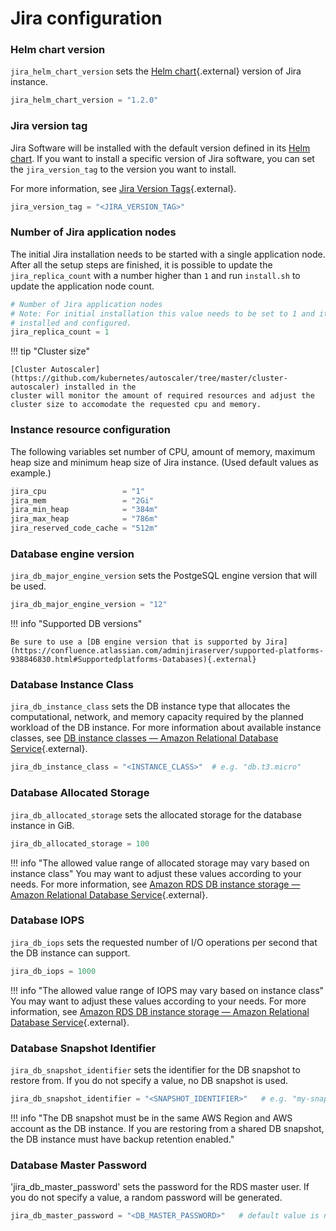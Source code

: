 # Jira configuration

### Helm chart version

`jira_helm_chart_version` sets the [Helm chart](https://github.com/atlassian/data-center-helm-charts){.external} version of Jira instance.

```terraform
jira_helm_chart_version = "1.2.0"
```

### Jira version tag

Jira Software will be installed with the default version defined in its [Helm chart](https://github.com/atlassian/data-center-helm-charts/blob/7e7897dda093b174ce66b4294b0783663a4eddaf/src/main/charts/jira/Chart.yaml#L6). If you want to install a specific version of Jira software, you can set the `jira_version_tag` to the version you want to install.

For more information, see [Jira Version Tags](https://hub.docker.com/r/atlassian/jira-software/tags){.external}.

```terraform
jira_version_tag = "<JIRA_VERSION_TAG>"
```

### Number of Jira application nodes

The initial Jira installation needs to be started with a single application node. After all the setup steps
are finished, it is possible to update the `jira_replica_count` with a number higher than `1` and run `install.sh` to update
the application node count.

```terraform
# Number of Jira application nodes
# Note: For initial installation this value needs to be set to 1 and it can be changed only after Jira is fully
# installed and configured.
jira_replica_count = 1
```

!!! tip "Cluster size"

    [Cluster Autoscaler](https://github.com/kubernetes/autoscaler/tree/master/cluster-autoscaler) installed in the 
    cluster will monitor the amount of required resources and adjust the cluster size to accomodate the requested cpu and memory.

### Instance resource configuration

The following variables set number of CPU, amount of memory, maximum heap size and minimum heap size of Jira instance. (Used default values as example.)

```terraform
jira_cpu                 = "1"
jira_mem                 = "2Gi"
jira_min_heap            = "384m"
jira_max_heap            = "786m"
jira_reserved_code_cache = "512m"
```

### Database engine version

`jira_db_major_engine_version` sets the PostgeSQL engine version that will be used.

```terraform
jira_db_major_engine_version = "12" 
```

!!! info "Supported DB versions"

    Be sure to use a [DB engine version that is supported by Jira](https://confluence.atlassian.com/adminjiraserver/supported-platforms-938846830.html#Supportedplatforms-Databases){.external} 

### Database Instance Class

`jira_db_instance_class` sets the DB instance type that allocates the computational, network, and memory capacity required by the planned workload of the DB instance. For more information about available instance classes, see [DB instance classes — Amazon Relational Database Service](https://docs.aws.amazon.com/AmazonRDS/latest/UserGuide/Concepts.DBInstanceClass.html){.external}.

```terraform
jira_db_instance_class = "<INSTANCE_CLASS>"  # e.g. "db.t3.micro"
```

### Database Allocated Storage

`jira_db_allocated_storage` sets the allocated storage for the database instance in GiB.

```terraform
jira_db_allocated_storage = 100 
```

!!! info "The allowed value range of allocated storage may vary based on instance class"
You may want to adjust these values according to your needs. For more information, see [Amazon RDS DB instance storage — Amazon Relational Database Service](https://docs.aws.amazon.com/AmazonRDS/latest/UserGuide/CHAP_Storage.html){.external}.

### Database IOPS

`jira_db_iops` sets the requested number of I/O operations per second that the DB instance can support.

```terraform
jira_db_iops = 1000
```

!!! info "The allowed value range of IOPS may vary based on instance class"
You may want to adjust these values according to your needs. For more information, see [Amazon RDS DB instance storage — Amazon Relational Database Service](https://docs.aws.amazon.com/AmazonRDS/latest/UserGuide/CHAP_Storage.html){.external}.

### Database Snapshot Identifier

`jira_db_snapshot_identifier` sets the identifier for the DB snapshot to restore from. If you do not specify a value, no DB snapshot is used.

```terraform
jira_db_snapshot_identifier = "<SNAPSHOT_IDENTIFIER>"   # e.g. "my-snapshot"
```

!!! info "The DB snapshot must be in the same AWS Region and AWS account as the DB instance. If you are restoring from a shared DB snapshot, the DB instance must have backup retention enabled."

### Database Master Password

'jira_db_master_password' sets the password for the RDS master user. If you do not specify a value, a random password will be generated.

```terraform
jira_db_master_password = "<DB_MASTER_PASSWORD>"   # default value is null
```
